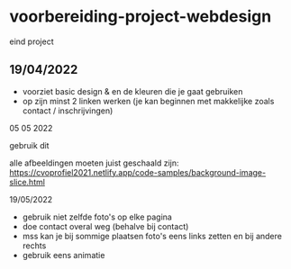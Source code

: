 # voorbereiding-project-webdesign
eind project

## 19/04/2022
- voorziet basic design & en de kleuren die je gaat gebruiken
- op zijn minst 2 linken werken (je kan beginnen met makkelijke zoals contact / inschrijvingen)



05 05 2022

gebruik dit

alle afbeeldingen moeten juist geschaald zijn: 
https://cvoprofiel2021.netlify.app/code-samples/background-image-slice.html

19/05/2022
- gebruik niet zelfde foto's op elke pagina
- doe contact overal weg (behalve bij contact)
- mss kan je bij sommige plaatsen foto's eens links zetten en bij andere rechts
- gebruik eens animatie